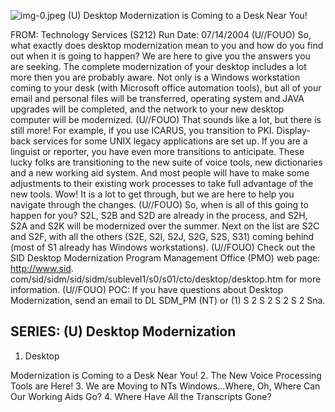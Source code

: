 ![img-0.jpeg](img-0.jpeg)
(U) Desktop Modernization is Coming to a Desk Near You!

FROM:
Technology Services (S212)
Run Date: 07/14/2004
(U//FOUO) So, what exactly does desktop modernization mean to you and how do you find out when it is going to happen? We are here to give you the answers you are seeking. The complete modernization of your desktop includes a lot more then you are probably aware. Not only is a Windows workstation coming to your desk (with Microsoft office automation tools), but all of your email and personal files will be transferred, operating system and JAVA upgrades will be completed, and the network to your new desktop computer will be modernized.
(U//FOUO) That sounds like a lot, but there is still more! For example, if you use ICARUS, you transition to PKI. Display-back services for some UNIX legacy applications are set up. If you are a linguist or reporter, you have even more transitions to anticipate. These lucky folks are transitioning to the new suite of voice tools, new dictionaries and a new working aid system. And most people will have to make some adjustments to their existing work processes to take full advantage of the new tools. Wow! It is a lot to get through, but we are here to help you navigate through the changes.
(U//FOUO) So, when is all of this going to happen for you? S2L, S2B and S2D are already in the process, and S2H, S2A and S2K will be modernized over the summer. Next on the list are S2C and S2F, with all the others (S2E, S2I, S2J, S2G, S2S, S31) coming behind (most of S1 already has Windows workstations).
(U//FOUO) Check out the SID Desktop Modernization Program Management Office (PMO) web page:
http://www.sid. com/sid/sidm/sid/sidm/sublevel1/s0/s01/cto/desktop/desktop.htm for more information.
(U//FOUO) POC: If you have questions about Desktop Modernization, send an email to DL SDM_PM (NT) or
(1) S 2 S 2 S 2 S 2 Sna.

## SERIES: (U) Desktop Modernization

1. Desktop

Modernization is Coming to a Desk Near You!
2. The New Voice Processing Tools are Here!
3. We are Moving to NTs
Windows...Where, Oh, Where Can Our Working Aids Go?
4. Where Have All the Transcripts Gone?
